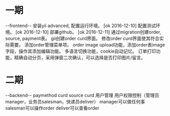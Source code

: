 # 一期

--frontend--
安装yii advanced, 配置运行环境。 [ok 2016-12-10]
配置测试环境。 [ok 2016-12-10]
部署github。 [ok 2016-12-11]
通过migration创建order, source, payment表。
gii创建order curd界面。
修改order curd界面使其符合实际需要。
添加order管理菜单项。
order image upload功能，添加order表image字段，操作其添加编辑功能。
多语言切换功能，cookie自动记忆。
订单打印功能，精确自动分页，采用弹窗二次确认，可以选择是否打印图片/留言。

# 二期

--backend--
paymethod curd
source curd
用户管理
用户权限控制（管理员manager，业务员salesman，快递员deliver）
    manager可以做任何事
    salesman可以操作order
    deliver可以查看order
